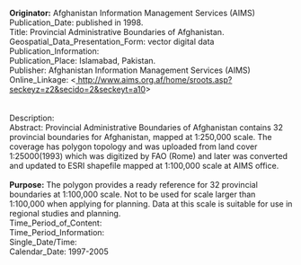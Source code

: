  <b>Originator:</b> Afghanistan Information Management Services (AIMS)</br>
      Publication_Date: published in 1998.</br>
      Title: Provincial Administrative Boundaries of Afghanistan.</br>
      Geospatial_Data_Presentation_Form: vector digital data</br>
      Publication_Information:</br>
        Publication_Place: Islamabad, Pakistan.</br>
        Publisher: Afghanistan Information Management Services (AIMS)</br>
        Online_Linkage: <<a href='http://www.aims.org.af/home/sroots.asp?seckeyz=z2&secido=2&seckeyt=a10'> http://www.aims.org.af/home/sroots.asp?seckeyz=z2&secido=2&seckeyt=a10</a>></br></br>
  <br>Description:</b></br>
    Abstract: Provincial Administrative Boundaries of Afghanistan contains 32 provincial boundaries for Afghanistan, mapped at 1:250,000 scale. The coverage has polygon topology and was uploaded from land cover 1:25000(1993) which was digitized by FAO (Rome) and later was converted and updated to ESRI shapefile mapped at 1:100,000 scale at AIMS office.</br></br>
    <b>Purpose:</b> The polygon provides a ready reference for 32 provincial boundaries at 1:100,000 scale. Not to be used for scale larger than 1:100,000 when applying for planning.  Data at this scale is suitable for use in regional studies and planning.</br>
  Time_Period_of_Content:</br>
    Time_Period_Information:</br>
      Single_Date/Time:</br>
        Calendar_Date: 1997-2005
